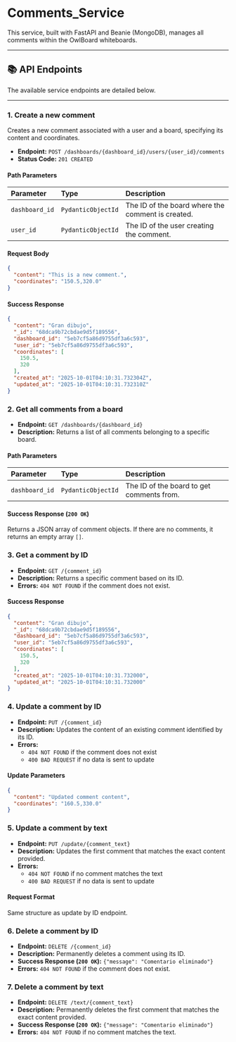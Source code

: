 # Comments_Service

This service, built with FastAPI and Beanie (MongoDB), manages all comments within the OwlBoard whiteboards.

---
 
## 📚 API Endpoints
 
The available service endpoints are detailed below.
 
---

### 1. Create a new comment

Creates a new comment associated with a user and a board, specifying its content and coordinates.

- **Endpoint:** `POST /dashboards/{dashboard_id}/users/{user_id}/comments`  
- **Status Code:** `201 CREATED`

#### Path Parameters

| Parameter      | Type               | Description                                    |
| :------------- | :----------------- | :--------------------------------------------- |
| `dashboard_id` | `PydanticObjectId` | The ID of the board where the comment is created. |
| `user_id`      | `PydanticObjectId` | The ID of the user creating the comment.          |

#### Request Body

```json
{
  "content": "This is a new comment.",
  "coordinates": "150.5,320.0"
}
```

#### Success Response

```json
{
  "content": "Gran dibujo",
  "_id": "68dca9b72cbdae9d5f189556",
  "dashboard_id": "5eb7cf5a86d9755df3a6c593",
  "user_id": "5eb7cf5a86d9755df3a6c593",
  "coordinates": [
    150.5,
    320
  ],
  "created_at": "2025-10-01T04:10:31.732304Z",
  "updated_at": "2025-10-01T04:10:31.732310Z"
}
```

### 2. Get all comments from a board

*   **Endpoint:** `GET /dashboards/{dashboard_id}`
*   **Description:** Returns a list of all comments belonging to a specific board.

#### Path Parameters

| Parameter      | Type               | Description                               |
| :------------- | :----------------- | :---------------------------------------- |
| `dashboard_id` | `PydanticObjectId` | The ID of the board to get comments from. |

#### Success Response (`200 OK`)

Returns a JSON array of comment objects. If there are no comments, it returns an empty array `[]`.

### 3. Get a comment by ID

*   **Endpoint:** `GET /{comment_id}`
*   **Description:** Returns a specific comment based on its ID.
*   **Errors:** `404 NOT FOUND` if the comment does not exist.

#### Success Response

```json
{
  "content": "Gran dibujo",
  "_id": "68dca9b72cbdae9d5f189556",
  "dashboard_id": "5eb7cf5a86d9755df3a6c593",
  "user_id": "5eb7cf5a86d9755df3a6c593",
  "coordinates": [
    150.5,
    320
  ],
  "created_at": "2025-10-01T04:10:31.732000",
  "updated_at": "2025-10-01T04:10:31.732000"
}
```

### 4. Update a comment by ID

- **Endpoint:** `PUT /{comment_id}`
- **Description:** Updates the content of an existing comment identified by its ID.
- **Errors:**
  - `404 NOT FOUND` if the comment does not exist
  - `400 BAD REQUEST` if no data is sent to update

#### Update Parameters

```json
{
  "content": "Updated comment content",
  "coordinates": "160.5,330.0"
}
```

### 5. Update a comment by text

- **Endpoint:** `PUT /update/{comment_text}`
- **Description:** Updates the first comment that matches the exact content provided.
- **Errors:**
  - `404 NOT FOUND` if no comment matches the text
  - `400 BAD REQUEST` if no data is sent to update

#### Request Format

Same structure as update by ID endpoint.

### 6. Delete a comment by ID

- **Endpoint:** `DELETE /{comment_id}`
- **Description:** Permanently deletes a comment using its ID.
- **Success Response (`200 OK`):** `{"message": "Comentario eliminado"}`
- **Errors:** `404 NOT FOUND` if the comment does not exist.

### 7. Delete a comment by text

- **Endpoint:** `DELETE /text/{comment_text}`
- **Description:** Permanently deletes the first comment that matches the exact content provided.
- **Success Response (`200 OK`):** `{"message": "Comentario eliminado"}`
- **Errors:** `404 NOT FOUND` if no comment matches the text.
